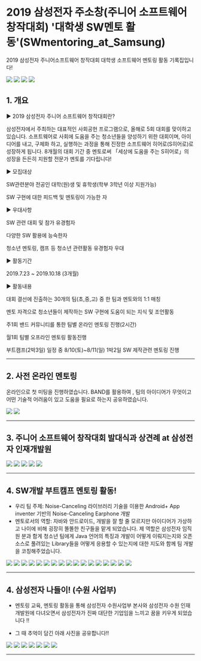 # 2019 삼성전자 주소창(주니어 소프트웨어 창작대회) '대학생 SW멘토 활동'(SWmentoring_at_Samsung)
2019 삼성전자 주니어소프트웨어 창작대회 대학생 소프트웨어 멘토링 활동 기록집입니다!

<img src="prezi1.png">

<img src="A17.jpg">

<img src="B0.jpg">

<img src="B2.jpg">

## 1. 개요

▶ 2019 삼성전자 주니어 소프트웨어 창작대회란?

삼성전자에서 주최하는 대표적인 사회공헌 프로그램으로, 올해로 5회 대회를 맞이하고 있습니다. 소프트웨어로 사회에 도움을 주는 청소년들을 양성하기 위한 대회이며, 아이디어를 내고, 구체화 하고, 실행하는 과정을 통해 진정한 소프트웨어 히어로(S히어로)로 성장하게 됩니다. 8개월의 대회 기간 중 멘토로써 「세상에 도움을 주는 S히어로」의 성장을 든든히 지원할 전문가 멘토를 기다립니다!

▶ 모집대상

SW관련분야 전공인 대학(원)생 및 휴학생(학부 3학년 이상 지원가능)

SW 구현에 대한 피드백 및 멘토링이 가능한 자

▶ 우대사항

SW 관련 대회 및 참가 유경험자

다양한 SW 활용에 능숙한자

청소년 멘토링, 캠프 등 청소년 관련활동 유경험자 우대

▶ 활동기간

2019.7.23 ~ 2019.10.18 (3개월)

▶ 활동내용

대회 결선에 진출하는 30개의 팀(초,중,고) 중 한 팀과 멘토와의 1:1 매칭

멘토 자격으로 청소년들이 제작하는 SW 구현에 도움이 되는 지식 및 조언활동

주1회 밴드 커뮤니티를 통한 팀별 온라인 멘토링 진행(2시간)

월1회 팀별 오프라인 멘토링 활동진행 

부트캠프(2박3일) 일정 중 8/10(토)~8/11(일) 1박2일 SW 제작관련 멘토링 진행

---

## 2. 사전 온라인 멘토링

온라인으로 첫 미팅을 진행하였습니다. BAND를 활용하여 , 팀의 아이디어가 무엇이고 어떤 기술적 어려움이 있고 도움을 필요로 하는지 공유하였습니다.

<img src="D1.jpg">

<img src="D2.jpg">




---



## 3. 주니어 소프트웨어 창작대회 발대식과 상견례 at 삼성전자 인재개발원

<img src="B0.jpg">

<img src="B1.jpg">

<img src="B2.jpg">

<img src="B3.jpg">

<img src="B4.jpg">

---

## 4. SW개발 부트캠프 멘토링 활동!

- 우리 팀 주제: Noise-Canceling 라이브러리 기술을 이용한 Android+ App inventer 기반의 Noise-Canceling Earphone 개발 
- 멘토로서의 역할: 자바와 안드로이드, 개발을 잘 할 줄 모르지만 아이디어가 가상하고 나이에 비해 굉장히 똘똘한 친구들을 맡게 되었습니다. 제 역할은 삼성전자 임직원 분과 함게 청소년 팀에게 Java 언어의 특징과 개발이 어떻게 이뤄지는지와 오픈소스로 풀려있는 Library들을 어떻게 응용할 수 있는지에 대한 지도와 함께 팀 개발을 코칭해주었습니다. 

<img src="A1.jpg">

<img src="A5.jpg">

<img src="A6.jpg">

<img src="A7.jpg">

<img src="A8.jpg">

<img src="A9.jpg">

<img src="A10.jpg">

<img src="A11.jpg">

<img src="A12.jpg">

<img src="A13.jpg">

<img src="A14.jpg">

<img src="A15.jpg">

<img src="A16.jpg">

<img src="A1.jpg">

<img src="A2.jpg">

<img src="A3.jpg">

<img src="A4.jpg">

---

## 4. 삼성전자 나들이! (수원 사업부)

- 멘토링 교육, 멘토링 활동을 통해 삼성전자 수원사업부 본사와 삼성전자 수원 인재개발원에 다녀오면서 삼성전자가 진짜 대단한 기업임을 느끼고 꿈을 키우게 되었습니다 !! 

- 그 때 추억이 담긴 아래 사진을 공유합니다!! 

<img src="C00.jpg">

<img src="C1.jpg">

<img src="C2.jpg">

<img src="C3.jpg">

<img src="C4.jpg">

<img src="C5.jpg">

<img src="C6.jpg">



---



